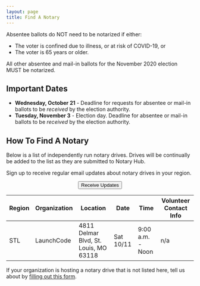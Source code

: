 ```yaml
---
layout: page
title: Find A Notary
---
```


Absentee ballots do NOT need to be notarized if either:

- The voter is confined due to illness, or at risk of COVID-19, or
- The voter is 65 years or older.

All other absentee and mail-in ballots for the November 2020 election MUST be notarized.

## Important Dates

- **Wednesday, October 21** - Deadline for requests for absentee or mail-in ballots to be *received* by the election authority.
- **Tuesday, November 3** - Election day. Deadline for absentee or mail-in ballots to be *received* by the election authority.

## How To Find A Notary

Below is a list of independently run notary drives. Drives will be continually be added to the list as they are submitted to Notary Hub.

Sign up to receive regular email updates about notary drives in your region.

<p style="text-align:center;">
    <button type="button" class="btn btn-primary" data-toggle="modal" data-target="#formModal">Receive Updates</button>
</p>

<table class="table">
    <thead>
        <tr>
            <th scope="col">Region</th>
            <th scope="col">Organization</th>
            <th scope="col">Location</th>
            <th scope="col">Date</th>
            <th scope="col">Time</th>
            <th scope="col">Volunteer Contact Info</th>
        </tr>
    </thead>
    <tbody>
        <td>STL</td>
        <td>LaunchCode</td>
        <td>4811 Delmar Blvd, St. Louis, MO 63118</td>
        <td>Sat 10/11</td>
        <td>9:00 a.m. - Noon</td>
        <td>n/a</td>
    </tbody>
</table>

If your organization is hosting a notary drive that is not listed here, tell us about by <a href="/organizations/">filling out this form</a>.